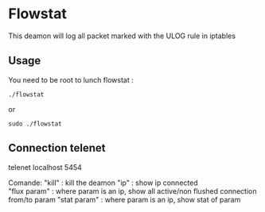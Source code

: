 Flowstat
========

This deamon will log all packet marked with the ULOG rule in iptables

Usage
-----

You need to be root to lunch flowstat :

    ./flowstat

or

    sudo ./flowstat

Connection telenet
------------------

telenet localhost 5454

Comande:
	"kill" : kill the deamon
	"ip" : show ip connected  
	"flux param" : where param is an ip, show all active/non flushed connection from/to param
	"stat param" : where param is an ip, show stat of param